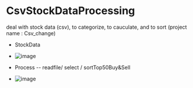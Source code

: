 # CsvStockDataProcessing
deal with stock data (csv), to categorize, to cauculate, and  to sort (project name : Csv_change)

* StockData
* ![image](CsvData)

* Process -- readfile/ select / sortTop50Buy&Sell
* ![image](CsvProcess)
